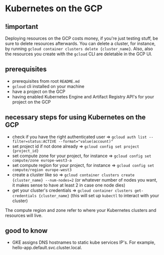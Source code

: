# Kubernetes on the GCP

## !important

Deploying resources on the GCP costs money, if you're just testing stuff, be sure to delete resources afterwards. You can delete a cluster, for instance, by running `gcloud container clusters delete {cluster_name}`. Also, also the resources you create with the `gcloud` CLI are deletable in the GCP UI.

## prerequisites

- prerequisites from root `README.md`
- `gcloud` cli installed on your machine
- have a project on the GCP
- having enabled Kubernetes Engine and Artifact Registry API's for your project on the GCP

## necessary steps for using Kubernetes on the GCP

- check if you have the right authenticated user => `gcloud auth list --filter=status:ACTIVE --format="value(account)"`
- set project id if not done already => `gcloud config set project {project_id}`
- set compute zone for your project, for instance => `gcloud config set compute/zone europe-west3-a`
- set compute region for your project, for instance => `gcloud config set compute/region europe-west3`
- create a cluster like so => `gcloud container clusters create {cluster_name} --num-nodes=2` (or whatever number of nodes you want, it makes sense to have at least 2 in case one node dies)
- get your cluster's credentials => `gcloud container clusters get-credentials {cluster_name}` (this will set up `kubectl` to interact with your cluster)

The compute region and zone refer to where your Kubernetes clusters and resources will live.

## good to know

- GKE assigns DNS hostnames to static kube services IP's. For example, hello-app.default.svc.cluster.local.

